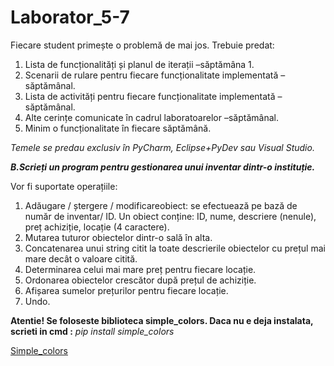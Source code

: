 # Laborator_5-7

Fiecare student primește o problemă de mai jos. Trebuie predat:
  1. Lista de funcționalități și planul de iterații –săptămâna 1.
  2. Scenarii de rulare pentru fiecare funcționalitate implementată –săptămânal.
  3. Lista de activități pentru fiecare funcționalitate implementată –săptămânal.
  4. Alte cerințe comunicate în cadrul laboratoarelor –săptămânal. 
  5. Minim o funcționalitate în fiecare săptămână.

*Temele se predau exclusiv în PyCharm, Eclipse+PyDev sau Visual Studio.*


***B.Scrieți un program pentru gestionarea unui inventar  dintr-o instituție.***

Vor  fi  suportate operațiile:

1. Adăugare / ștergere / modificareobiect: se efectuează pe bază de număr de inventar/ ID. Un obiect conține: ID, nume, descriere (nenule), preț achiziție, locație (4 caractere). 
2. Mutarea tuturor obiectelor dintr-o sală în alta.
3. Concatenarea unui string citit la toate descrierile obiectelor cu prețul mai mare decât o valoare citită.
4. Determinarea celui mai mare preț pentru fiecare locație.
5. Ordonarea obiectelor crescător după prețul de achiziție.
6. Afișarea sumelor prețurilor pentru fiecare locație.
7. Undo.

**Atentie! Se foloseste biblioteca simple_colors. 
Daca nu e deja instalata, scrieti in cmd :**
        *pip install simple_colors* 


[Simple_colors](https://pypi.org/project/simple-colors/) 
